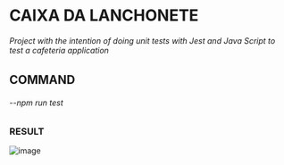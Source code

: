# CAIXA DA LANCHONETE
###### Project with the intention of doing unit tests with Jest and Java Script to test a cafeteria application

## COMMAND
###### --npm run test

### RESULT 
![image](https://github.com/AmandaDev25/Desafio-Amanda-Luiza/assets/138495890/55386a39-d49a-4d7d-a239-d4d92859fef1)


